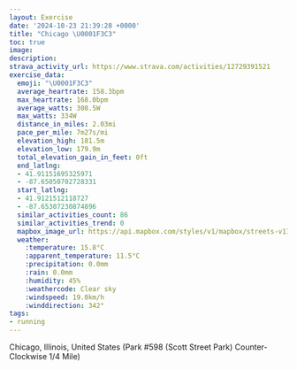 ```yaml
---
layout: Exercise
date: '2024-10-23 21:39:28 +0000'
title: "Chicago \U0001F3C3"
toc: true
image:
description:
strava_activity_url: https://www.strava.com/activities/12729391521
exercise_data:
  emoji: "\U0001F3C3"
  average_heartrate: 158.3bpm
  max_heartrate: 168.0bpm
  average_watts: 308.5W
  max_watts: 334W
  distance_in_miles: 2.03mi
  pace_per_mile: 7m27s/mi
  elevation_high: 181.5m
  elevation_low: 179.9m
  total_elevation_gain_in_feet: 0ft
  end_latlng:
  - 41.91151695325971
  - -87.65050702728331
  start_latlng:
  - 41.9121512118727
  - -87.65307230874896
  similar_activities_count: 86
  similar_activities_trend: 0
  mapbox_image_url: https://api.mapbox.com/styles/v1/mapbox/streets-v11/static/path-5+787af2-1.0(i%7Bx~Fxk~uO%40%7B%40Ey%40BYd%40w%40Rm%40j%40%7D%40FOB%5BN_%40BQEsANm%40Ec%40B%7D%40AuQAcCE_BAsAX%40b%40QLAlA%3FH%40DB%40PA%5CB%7CA%3FzA%40XFVHNPNRDxAGVOP%5BBQBeACaBEYIUKKSI%5BCa%40%3Fo%40JIFOVGZAV%3FnBBb%40DXLTVRJBxAKVORYBQBc%40E_CGa%40ISQOUE%7B%40%3Fe%40DKDORGVGhBBnABRDLXTTFpACJATOVc%40%40Q%3FqACgAC%5BQ%5DOOKGq%40%3Fa%40D%5BHOPSd%40%3FzAF%60BDLHLXRJ%40b%40Cf%40%3FREVMLQDe%40AeBEgAIWSYME%5B%40_%40C%5BBWC%5B%3Fa%40Ok%40CcA%40ED%3FPD%5EGnADxACb%40%40r%40Et%40FzBAj%40BZ%3Fh%40FpA%3FfBBj%40Gz%40%40VFXCx%40%3F%7CA),pin-s-s+e5b22e(-87.65133,41.91173),pin-s-f+89ae00(-87.64900999999996,41.910849999999996)/auto/800x800?access_token=pk.eyJ1Ijoiam9zaGJlY2ttYW4iLCJhIjoiY205eWR2aDd1MWZ6djJrbXc4a3M0bWZleiJ9.XiG9OWkNcZk2QzjJbxLB4A
  weather:
    :temperature: 15.8°C
    :apparent_temperature: 11.5°C
    :precipitation: 0.0mm
    :rain: 0.0mm
    :humidity: 45%
    :weathercode: Clear sky
    :windspeed: 19.0km/h
    :winddirection: 342°
tags:
- running
---
```

Chicago, Illinois, United States (Park #598 (Scott Street Park) Counter-Clockwise 1/4 Mile)
